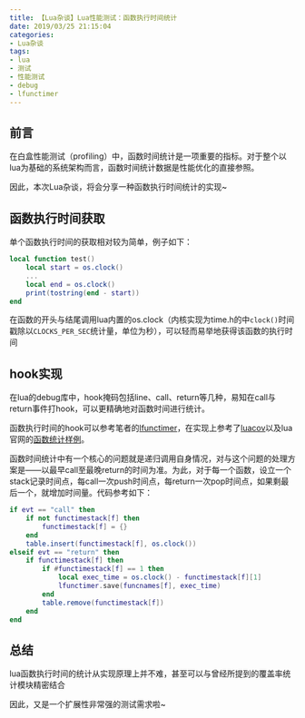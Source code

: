 ```yaml
---
title: 【Lua杂谈】Lua性能测试：函数执行时间统计
date: 2019/03/25 21:15:04
categories:
- Lua杂谈
tags:
- lua
- 测试
- 性能测试
- debug
- lfunctimer
---
```


## 前言

在白盒性能测试（profiling）中，函数时间统计是一项重要的指标。对于整个以lua为基础的系统架构而言，函数时间统计数据是性能优化的直接参照。

因此，本次Lua杂谈，将会分享一种函数执行时间统计的实现~

## 函数执行时间获取

单个函数执行时间的获取相对较为简单，例子如下：

<!-- more -->

```lua
local function test()
    local start = os.clock()
    ...
    local end = os.clock()
    print(tostring(end - start))
end
```

在函数的开头与结尾调用lua内置的os.clock（内核实现为time.h的中`clock()`时间戳除以`CLOCKS_PER_SEC`统计量，单位为秒），可以轻而易举地获得该函数的执行时间

## hook实现

在lua的debug库中，hook掩码包括line、call、return等几种，易知在call与return事件打hook，可以更精确地对函数时间进行统计。

函数执行时间的hook可以参考笔者的[lfunctimer](https://github.com/utmhikari/lfunctimer)，在实现上参考了[luacov](https://keplerproject.github.io/luacov/index.html)以及lua官网的[函数统计样例](https://www.lua.org/pil/23.3.html)。

函数时间统计中有一个核心的问题就是递归调用自身情况，对与这个问题的处理方案是——以最早call至最晚return的时间为准。为此，对于每一个函数，设立一个stack记录时间点，每call一次push时间点，每return一次pop时间点，如果剩最后一个，就增加时间量。代码参考如下：

```lua
if evt == "call" then
    if not functimestack[f] then
        functimestack[f] = {}
    end
    table.insert(functimestack[f], os.clock())
elseif evt == "return" then
    if functimestack[f] then
        if #functimestack[f] == 1 then
            local exec_time = os.clock() - functimestack[f][1]
            lfunctimer.save(funcnames[f], exec_time)
        end
        table.remove(functimestack[f])
    end
end
```

## 总结

lua函数执行时间的统计从实现原理上并不难，甚至可以与曾经所提到的覆盖率统计模块精密结合

因此，又是一个扩展性非常强的测试需求啦~
